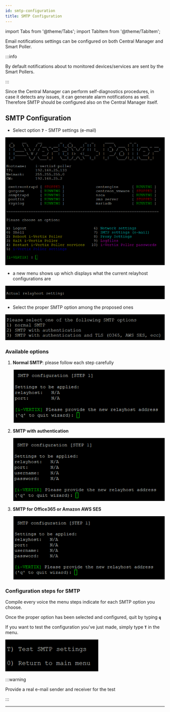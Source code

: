 ```yaml
---
id: smtp-configuration
title: SMTP Configuration
---
```


import Tabs from '@theme/Tabs';
import TabItem from '@theme/TabItem';

Email notifications settings can be configured on both Central Manager and Smart Poller.

:::info

By default notifications about to monitored devices/services are sent by the Smart Pollers.

:::

Since the Central Manager can perform self-diagnostics procedures, in case it detects any issues, it can generate alarm notifications as well.
Therefore SMTP should be configured also on the Central Manager itself.

<Tabs>
<TabItem value="i-Vertix4" label="i-Vertix4 (Central & Poller)" default>

## SMTP Configuration

* Select option **`7`** - SMTP settings (e-mail)

![i-Vertix menu](../../assets/setup-startup-central-poller/ivertix-menu-v4.png)

* a new menu shows up which displays what the current relayhost configurations are

![Relay host](../../assets/setup-startup-central-poller/relay-host-v4.png)

* Select the proper SMTP option among the proposed ones

![SMTP options](../../assets/setup-startup-central-poller/relay-options-v4.png)

### Available options

1. **Normal SMTP**: please follow each step carefully

    ![Normal SMTP](../../assets/setup-startup-central-poller/simple-relay.png)

2. **SMTP with authentication**

    ![Authenticated SMTP](../../assets/setup-startup-central-poller/auth-smtp.png)

3. **SMTP for Office365 or Amazon AWS SES**

    ![O365 - AWS SES SMTP](../../assets/setup-startup-central-poller/O365-smtp.png)

### Configuration steps for SMTP

Compile every voice the menu steps indicate for each SMTP option you choose.

Once the proper option has been selected and configured, quit by typing **`q`**

If you want to test the configuration you've just made, simply type **`T`** in the menu.

![Relay host](../../assets/setup-startup-central-poller/test-smtp-v4.png)

:::warning

Provide a real e-mail sender and receiver for the test

:::

---

</TabItem>
</Tabs>
